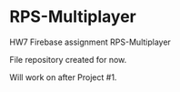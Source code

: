 # RPS-Multiplayer
HW7 Firebase assignment RPS-Multiplayer

File repository created for now.

Will work on after Project #1.

